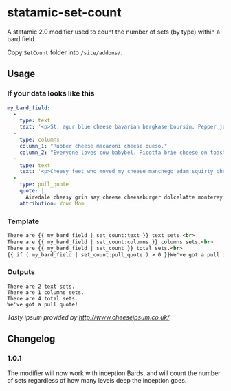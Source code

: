 # statamic-set-count
A statamic 2.0 modifier used to count the number of sets (by type) within a bard field.

Copy `SetCount` folder into `/site/addons/`.

## Usage

### If your data looks like this

```yaml
my_bard_field:
  - 
    type: text
    text: '<p>St. agur blue cheese bavarian bergkase boursin. Pepper jack monterey jack stinking bishop jarlsberg cheese slices lancashire melted cheese cut the cheese. Airedale cheesy grin say cheese cheeseburger dolcelatte monterey jack squirty cheese cauliflower cheese.</p>'
  - 
    type: columns
    column_1: "Rubber cheese macaroni cheese queso."
    column_2: "Everyone loves cow babybel. Ricotta brie cheese on toast."
  - 
    type: text
    text: '<p>Cheesy feet who moved my cheese manchego edam squirty cheese stinking bishop pecorino cheese and biscuits. Feta bocconcini blue castello squirty cheese.</p>'
  -
    type: pull_quote
    quote: |
      Airedale cheesy grin say cheese cheeseburger dolcelatte monterey jack squirty cheese cauliflower cheese.
    attribution: Your Mom
```


### Template

```html
There are {{ my_bard_field | set_count:text }} text sets.<br>
There are {{ my_bard_field | set_count:columns }} columns sets.<br>
There are {{ my_bard_field | set_count }} total sets.<br>
{{ if ( my_bard_field | set_count:pull_quote ) > 0 }}We've got a pull quote!{{ /if }}
```

### Outputs

```
There are 2 text sets.
There are 1 columns sets.
There are 4 total sets.
We've got a pull quote!
```

_Tasty ipsum provided by http://www.cheeseipsum.co.uk/_

## Changelog

### 1.0.1

The modifier will now work with inception Bards, and will count the number of sets regardless of how many levels deep the inception goes.
